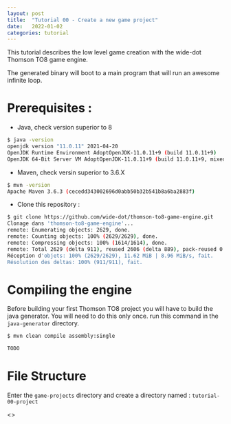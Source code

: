 ```yaml
---
layout: post
title:  "Tutorial 00 - Create a new game project"
date:   2022-01-02
categories: tutorial
---
```


This tutorial describes the low level game creation with the wide-dot Thomson TO8 game engine. 

The generated binary will boot to a main program that will run an awesome infinite loop.

<!--excerpt-->

# Prerequisites :
- Java, check version superior to 8
   
```bash
$ java -version
openjdk version "11.0.11" 2021-04-20
OpenJDK Runtime Environment AdoptOpenJDK-11.0.11+9 (build 11.0.11+9)
OpenJDK 64-Bit Server VM AdoptOpenJDK-11.0.11+9 (build 11.0.11+9, mixed mode)
```
- Maven, check versin superior to 3.6.X

```bash
$ mvn -version
Apache Maven 3.6.3 (cecedd343002696d0abb50b32b541b8a6ba2883f)
```

- Clone this repository :

```bash
$ git clone https://github.com/wide-dot/thomson-to8-game-engine.git
Clonage dans 'thomson-to8-game-engine'...
remote: Enumerating objects: 2629, done.
remote: Counting objects: 100% (2629/2629), done.
remote: Compressing objects: 100% (1614/1614), done.
remote: Total 2629 (delta 911), reused 2606 (delta 889), pack-reused 0
Réception d'objets: 100% (2629/2629), 11.62 MiB | 8.96 MiB/s, fait.
Résolution des deltas: 100% (911/911), fait.
```

# Compiling the engine

Before building your first Thomson TO8 project you will have to build the java generator. You will need to do this only once.
run this command in the `java-generator` directory.

```bash
$ mvn clean compile assembly:single

TODO
```

# File Structure

Enter the `game-projects` directory and create a directory named : `tutorial-00-project`




<<TO BE CONTINUED>>